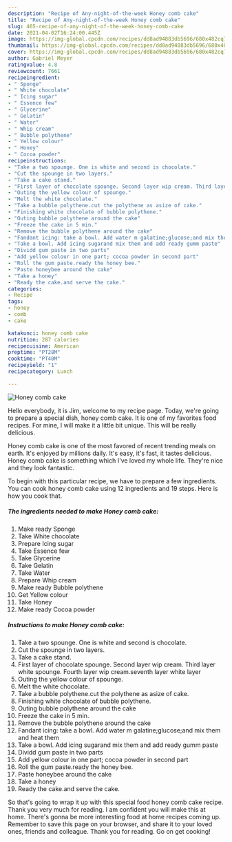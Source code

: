 ```yaml
---
description: "Recipe of Any-night-of-the-week Honey comb cake"
title: "Recipe of Any-night-of-the-week Honey comb cake"
slug: 465-recipe-of-any-night-of-the-week-honey-comb-cake
date: 2021-04-02T16:24:00.445Z
image: https://img-global.cpcdn.com/recipes/dd8ad94883db5696/680x482cq70/honey-comb-cake-recipe-main-photo.jpg
thumbnail: https://img-global.cpcdn.com/recipes/dd8ad94883db5696/680x482cq70/honey-comb-cake-recipe-main-photo.jpg
cover: https://img-global.cpcdn.com/recipes/dd8ad94883db5696/680x482cq70/honey-comb-cake-recipe-main-photo.jpg
author: Gabriel Meyer
ratingvalue: 4.8
reviewcount: 7661
recipeingredient:
- " Sponge"
- " White chocolate"
- " Icing sugar"
- " Essence few"
- " Glycerine"
- " Gelatin"
- " Water"
- " Whip cream"
- " Bubble polythene"
- " Yellow colour"
- " Honey"
- " Cocoa powder"
recipeinstructions:
- "Take a two spounge. One is white and second is chocolate."
- "Cut the spounge in two layers."
- "Take a cake stand."
- "First layer of chocolate spounge. Second layer wip cream. Third layer white spounge. Fourth layer wip cream.seventh layer white layer"
- "Outing the yellow colour of spounge."
- "Melt the white chocolate."
- "Take a bubble polythene.cut the polythene as asize of cake."
- "Finishing white chocolate of bubble polythene."
- "Outing bubble polythene around the cake"
- "Freeze the cake in 5 min."
- "Remove the bubble polythene around the cake"
- "Fandant icing: take a bowl. Add water m galatine;glucose;and mix them and heat them"
- "Take a bowl. Add icing sugarand mix them and add ready gumm paste"
- "Dividd gum paste in two parts"
- "Add yellow colour in one part; cocoa powder in second part"
- "Roll the gum paste.ready the honey bee."
- "Paste honeybee around the cake"
- "Take a honey"
- "Ready the cake.and serve the cake."
categories:
- Recipe
tags:
- honey
- comb
- cake

katakunci: honey comb cake 
nutrition: 287 calories
recipecuisine: American
preptime: "PT28M"
cooktime: "PT40M"
recipeyield: "1"
recipecategory: Lunch

---
```



![Honey comb cake](https://img-global.cpcdn.com/recipes/dd8ad94883db5696/680x482cq70/honey-comb-cake-recipe-main-photo.jpg)

Hello everybody, it is Jim, welcome to my recipe page. Today, we're going to prepare a special dish, honey comb cake. It is one of my favorites food recipes. For mine, I will make it a little bit unique. This will be really delicious.



Honey comb cake is one of the most favored of recent trending meals on earth. It's enjoyed by millions daily. It's easy, it's fast, it tastes delicious. Honey comb cake is something which I've loved my whole life. They're nice and they look fantastic.


To begin with this particular recipe, we have to prepare a few ingredients. You can cook honey comb cake using 12 ingredients and 19 steps. Here is how you cook that.

<!--inarticleads1-->

##### The ingredients needed to make Honey comb cake:

1. Make ready  Sponge
1. Take  White chocolate
1. Prepare  Icing sugar
1. Take  Essence few
1. Take  Glycerine
1. Take  Gelatin
1. Take  Water
1. Prepare  Whip cream
1. Make ready  Bubble polythene
1. Get  Yellow colour
1. Take  Honey
1. Make ready  Cocoa powder




<!--inarticleads2-->

##### Instructions to make Honey comb cake:

1. Take a two spounge. One is white and second is chocolate.
1. Cut the spounge in two layers.
1. Take a cake stand.
1. First layer of chocolate spounge. Second layer wip cream. Third layer white spounge. Fourth layer wip cream.seventh layer white layer
1. Outing the yellow colour of spounge.
1. Melt the white chocolate.
1. Take a bubble polythene.cut the polythene as asize of cake.
1. Finishing white chocolate of bubble polythene.
1. Outing bubble polythene around the cake
1. Freeze the cake in 5 min.
1. Remove the bubble polythene around the cake
1. Fandant icing: take a bowl. Add water m galatine;glucose;and mix them and heat them
1. Take a bowl. Add icing sugarand mix them and add ready gumm paste
1. Dividd gum paste in two parts
1. Add yellow colour in one part; cocoa powder in second part
1. Roll the gum paste.ready the honey bee.
1. Paste honeybee around the cake
1. Take a honey
1. Ready the cake.and serve the cake.




So that's going to wrap it up with this special food honey comb cake recipe. Thank you very much for reading. I am confident you will make this at home. There's gonna be more interesting food at home recipes coming up. Remember to save this page on your browser, and share it to your loved ones, friends and colleague. Thank you for reading. Go on get cooking!
